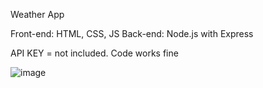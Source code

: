 Weather App

Front-end: HTML, CSS, JS
Back-end: Node.js with Express

API KEY =  not included.
Code works fine



![image](https://github.com/user-attachments/assets/6cfc9e39-a3f9-4b5a-bdcd-a905c493614d)
